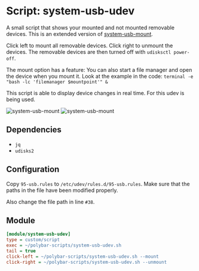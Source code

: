 # Script: system-usb-udev

A small script that shows your mounted and not mounted removable devices. This is an extended version of [system-usb-mount](../system-usb-mount).

Click left to mount all removable devices. Click right to unmount the devices. The removable devices are then turned off with `udisksctl power-off`.

The mount option has a feature: You can also start a file manager and open the device when you mount it. Look at the example in the code: `terminal -e "bash -lc 'filemanager $mountpoint'" &`

This script is able to display device changes in real time. For this udev is being used.

![system-usb-mount](screenshots/1.png)
![system-usb-mount](screenshots/2.png)


## Dependencies

* `jq`
* `udisks2`


## Configuration

Copy `95-usb.rules` to `/etc/udev/rules.d/95-usb.rules`. Make sure that the paths in the file have been modified properly.

Also change the file path in line `#38`.


## Module

```ini
[module/system-usb-udev]
type = custom/script
exec = ~/polybar-scripts/system-usb-udev.sh
tail = true
click-left = ~/polybar-scripts/system-usb-udev.sh --mount
click-right = ~/polybar-scripts/system-usb-udev.sh --unmount
```
